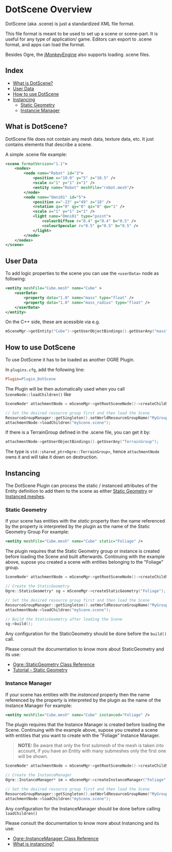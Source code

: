 # DotScene Overview

DotScene (aka .scene) is just a standardized XML file format.

This file format is meant to be used to set up a scene or scene-part. It is useful for any type of application/ game. Editors can export to .scene format, and apps can load the format.

Besides Ogre, the [jMonkeyEngine](http://jmonkeyengine.org/) also supports loading .scene files.

## Index
 - [What is DotScene?](#what-is-dotscene?)
 - [User Data](#user-data)
 - [How to use DotScene](#how-to-use-dotscene)
 - [Instancing](#instancing)
	- [Static Geometry](#static-geometry)
	- [Instancie Manager](#instancie-manager)

## What is DotScene?
DotScene file does not contain any mesh data, texture data, etc. It just contains elements that describe a scene.

A simple .scene file example:
```xml
<scene formatVersion="1.1">
    <nodes>
        <node name="Robot" id="3">
            <position x="10.0" y="5" z="10.5" />
            <scale x="1" y="1" z="1" />
            <entity name="Robot" meshFile="robot.mesh"/>
        </node>
        <node name="Omni01" id="5">
            <position x="-23" y="49" z="18" />
            <rotation qx="0" qy="0" qz="0" qw="1" />
            <scale x="1" y="1" z="1" />
            <light name="Omni01" type="point">
                <colourDiffuse r="0.4" g="0.4" b="0.5" />
                <colourSpecular r="0.5" g="0.5" b="0.5" />
            </light>
        </node>
    </nodes>
</scene>
```

## User Data

To add logic properties to the scene you can use the `<userData>` node as following:

```xml
<entity meshFile="Cube.mesh" name="Cube" >
    <userData>
        <property data="1.0" name="mass" type="float" />
        <property data="1.0" name="mass_radius" type="float" />
    </userData>
</entity>
```

On the C++ side, these are acessible via e.g.
```cpp
mSceneMgr->getEntity("Cube")->getUserObjectBindings().getUserAny("mass");
```

## How to use DotScene
To use DotScene it has to be loaded as another OGRE Plugin.

In `plugins.cfg`, add the following line:
```ini
Plugin=Plugin_DotScene
```

The Plugin will be then automatically used when you call `SceneNode::loadChildren()` like
```cpp
SceneNode* attachmentNode = mSceneMgr->getRootSceneNode()->createChildSceneNode();

// Set the desired resource group first and then load the Scene
ResourceGroupManager::getSingleton().setWorldResourceGroupName("MyGroup");
attachmentNode->loadChildren("myScene.scene");
```

If there is a TerrainGroup defined in the .scene file, you can get it by:
```cpp
attachmentNode->getUserObjectBindings().getUserAny("TerrainGroup");
```
The type is `std::shared_ptr<Ogre::TerrainGroup>`, hence `attachmentNode` owns it and will take it down on destruction.

## Instancing
The DotScene Plugin can process the static / instanced attributes of the Entity definition to add them to the scene as either [Static Geometry](https://ogrecave.github.io/ogre/api/latest/class_ogre_1_1_static_geometry.html) or [Instanced meshes](https://ogrecave.github.io/ogre/api/latest/class_ogre_1_1_instance_manager.html).

### Static Geometry
If your scene has entities with the *static* property then the name referenced by the property is interpreted by the plugin as the name of the Static Geometry Group
For example:
```xml
<entity meshFile="Cube.mesh" name="Cube" static="Foliage" />
```

The plugin requires that the Static Geometry group or instance is created before loading the Scene and built afterwards.
Continuing with the example above, supose you created a scene with entities belonging to the "Foliage" group.

```cpp
SceneNode* attachmentNode = mSceneMgr->getRootSceneNode()->createChildSceneNode();

// Create the StaticGeometry
Ogre::StaticGeometry* sg = mSceneMgr->createStaticGeometry("Foliage");

// Set the desired resource group first and then load the Scene
ResourceGroupManager::getSingleton().setWorldResourceGroupName("MyGroup");
attachmentNode->loadChildren("myScene.scene");

// Build the StaticGeometry after loading the Scene
sg->build();
```

Any configuration for the StaticGeometry should be done before the `build()` call.

Please consult the documentation to know more about StaticGeometry and its use:
 - [Ogre::StaticGeometry Class Reference](https://ogrecave.github.io/ogre/api/latest/class_ogre_1_1_static_geometry.html)
 - [Tutorial - Static Geometry](https://ogrecave.github.io/ogre/api/latest/tut__static_geom.html)


### Instance Manager
If your scene has entities with the *instanced* property then the name referenced by the property is interpreted by the plugin as the name of the Instance Manager
For example:
```xml
<entity meshFile="Cube.mesh" name="Cube" instanced="Foliage" />
```

The plugin requires that the Instance Manager is created before loading the Scene.
Continuing with the example above, supose you created a scene with entities that you want to create with the "Foliage" Instance Manager.

> **NOTE:** Be aware that only the first submesh of the mesh is taken into account, if you have an Entity with many submeshes only the first one will be shown.

```cpp
SceneNode* attachmentNode = mSceneMgr->getRootSceneNode()->createChildSceneNode();

// Create the InstanceManager
Ogre::InstanceManager* im = mSceneMgr->createInstanceManager("Foliage", "Cube.mesh", "MyGroup", Ogre::InstanceManager::ShaderBased, 80, Ogre::IM_USEALL);

// Set the desired resource group first and then load the Scene
ResourceGroupManager::getSingleton().setWorldResourceGroupName("MyGroup");
attachmentNode->loadChildren("myScene.scene");
```

Any configuration for the InstanceManager should be done before calling `loadChildren()`

Please consult the documentation to know more about Instancing and its use:
 - [Ogre::InstanceManager Class Reference](https://ogrecave.github.io/ogre/api/latest/class_ogre_1_1_instance_manager.html)
 - [What is instancing?](https://ogrecave.github.io/ogre/api/latest/instancing.html)
